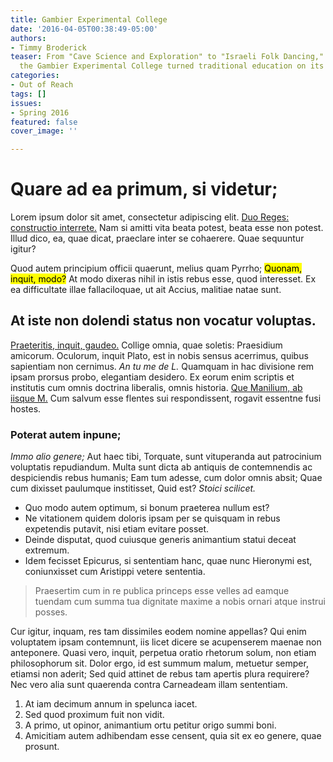 ```yaml
---
title: Gambier Experimental College
date: '2016-04-05T00:38:49-05:00'
authors:
- Timmy Broderick
teaser: From "Cave Science and Exploration" to "Israeli Folk Dancing," classes at
  the Gambier Experimental College turned traditional education on its head.
categories:
- Out of Reach
tags: []
issues:
- Spring 2016
featured: false
cover_image: ''

---
```

<h1>Quare ad ea primum, si videtur;</h1>

<p>Lorem ipsum dolor sit amet, consectetur adipiscing elit. <a href='http://loripsum.net/' target='_blank'>Duo Reges: constructio interrete.</a> Nam si amitti vita beata potest, beata esse non potest. Illud dico, ea, quae dicat, praeclare inter se cohaerere. Quae sequuntur igitur? </p>

<p>Quod autem principium officii quaerunt, melius quam Pyrrho; <mark>Quonam, inquit, modo?</mark> At modo dixeras nihil in istis rebus esse, quod interesset. Ex ea difficultate illae fallaciloquae, ut ait Accius, malitiae natae sunt. </p>

<h2>At iste non dolendi status non vocatur voluptas.</h2>

<p><a href='http://loripsum.net/' target='_blank'>Praeteritis, inquit, gaudeo.</a> Collige omnia, quae soletis: Praesidium amicorum. Oculorum, inquit Plato, est in nobis sensus acerrimus, quibus sapientiam non cernimus. <i>An tu me de L.</i> Quamquam in hac divisione rem ipsam prorsus probo, elegantiam desidero. Ex eorum enim scriptis et institutis cum omnis doctrina liberalis, omnis historia. <a href='http://loripsum.net/' target='_blank'>Que Manilium, ab iisque M.</a> Cum salvum esse flentes sui respondissent, rogavit essentne fusi hostes. </p>

<h3>Poterat autem inpune;</h3>

<p><i>Immo alio genere;</i> Aut haec tibi, Torquate, sunt vituperanda aut patrocinium voluptatis repudiandum. Multa sunt dicta ab antiquis de contemnendis ac despiciendis rebus humanis; Eam tum adesse, cum dolor omnis absit; Quae cum dixisset paulumque institisset, Quid est? <i>Stoici scilicet.</i> </p>

<ul>
	<li>Quo modo autem optimum, si bonum praeterea nullum est?</li>
	<li>Ne vitationem quidem doloris ipsam per se quisquam in rebus expetendis putavit, nisi etiam evitare posset.</li>
	<li>Deinde disputat, quod cuiusque generis animantium statui deceat extremum.</li>
	<li>Idem fecisset Epicurus, si sententiam hanc, quae nunc Hieronymi est, coniunxisset cum Aristippi vetere sententia.</li>
</ul>


<blockquote cite='http://loripsum.net'>
	Praesertim cum in re publica princeps esse velles ad eamque tuendam cum summa tua dignitate maxime a nobis ornari atque instrui posses.
</blockquote>


<p>Cur igitur, inquam, res tam dissimiles eodem nomine appellas? Qui enim voluptatem ipsam contemnunt, iis licet dicere se acupenserem maenae non anteponere. Quasi vero, inquit, perpetua oratio rhetorum solum, non etiam philosophorum sit. Dolor ergo, id est summum malum, metuetur semper, etiamsi non aderit; Sed quid attinet de rebus tam apertis plura requirere? Nec vero alia sunt quaerenda contra Carneadeam illam sententiam. </p>

<ol>
	<li>At iam decimum annum in spelunca iacet.</li>
	<li>Sed quod proximum fuit non vidit.</li>
	<li>A primo, ut opinor, animantium ortu petitur origo summi boni.</li>
	<li>Amicitiam autem adhibendam esse censent, quia sit ex eo genere, quae prosunt.</li>
</ol>
